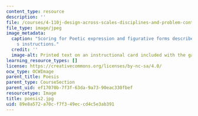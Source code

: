 ```yaml
---
content_type: resource
description: ''
file: /courses/4-110j-design-across-scales-disciplines-and-problem-contexts-spring-2013/89e8a572a70cf7f349eccd4c5e3ab391_poesis2.jpg
file_type: image/jpeg
image_metadata:
  caption: "Scoring for Poetic expression and figurative forms described on the game\u2019\
    s instructions."
  credit: ''
  image-alt: Printed text on an instructional card included with the game.
learning_resource_types: []
license: https://creativecommons.org/licenses/by-nc-sa/4.0/
ocw_type: OCWImage
parent_title: Poesis
parent_type: CourseSection
parent_uid: ef17070b-7f3f-63da-9a73-90eac330fbef
resourcetype: Image
title: poesis2.jpg
uid: 89e8a572-a70c-f7f3-49ec-cd4c5e3ab391
---
```

